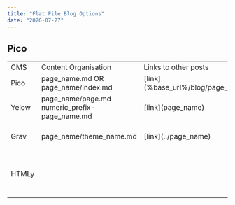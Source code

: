 ```yaml
---
title: "Flat File Blog Options"
date: "2020-07-27"
---
```


## Pico

<table><tbody><tr><td>CMS</td><td>Content Organisation</td><td>Links to other posts</td><td>Features</td></tr><tr><td>Pico</td><td>page_name.md OR<br>page_name/index.md</td><td>[link](%base_url%/blog/page_name)</td><td></td></tr><tr><td>Yelow</td><td>page_name/page.md<br>numeric_prefix-page_name.md</td><td>[link](page_name)</td><td>Search<br>Tags</td></tr><tr><td>Grav</td><td>page_name/theme_name.md</td><td>[link](../page_name)</td><td>Search<br>Tags<br>Sidebar</td></tr><tr><td>HTMLy</td><td></td><td></td><td>Search<br>Categories<br>Tags<br>Online Editor</td></tr></tbody></table>
